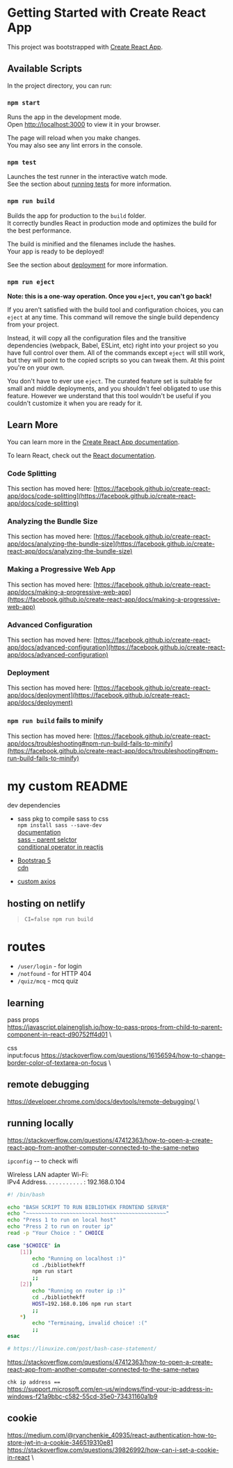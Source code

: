 # Getting Started with Create React App

This project was bootstrapped with [Create React App](https://github.com/facebook/create-react-app).

## Available Scripts

In the project directory, you can run:

### `npm start`

Runs the app in the development mode.\
Open [http://localhost:3000](http://localhost:3000) to view it in your browser.

The page will reload when you make changes.\
You may also see any lint errors in the console.

### `npm test`

Launches the test runner in the interactive watch mode.\
See the section about [running tests](https://facebook.github.io/create-react-app/docs/running-tests) for more information.

### `npm run build`

Builds the app for production to the `build` folder.\
It correctly bundles React in production mode and optimizes the build for the best performance.

The build is minified and the filenames include the hashes.\
Your app is ready to be deployed!

See the section about [deployment](https://facebook.github.io/create-react-app/docs/deployment) for more information.

### `npm run eject`

**Note: this is a one-way operation. Once you `eject`, you can't go back!**

If you aren't satisfied with the build tool and configuration choices, you can `eject` at any time. This command will remove the single build dependency from your project.

Instead, it will copy all the configuration files and the transitive dependencies (webpack, Babel, ESLint, etc) right into your project so you have full control over them. All of the commands except `eject` will still work, but they will point to the copied scripts so you can tweak them. At this point you're on your own.

You don't have to ever use `eject`. The curated feature set is suitable for small and middle deployments, and you shouldn't feel obligated to use this feature. However we understand that this tool wouldn't be useful if you couldn't customize it when you are ready for it.

## Learn More

You can learn more in the [Create React App documentation](https://facebook.github.io/create-react-app/docs/getting-started).

To learn React, check out the [React documentation](https://reactjs.org/).

### Code Splitting

This section has moved here: [https://facebook.github.io/create-react-app/docs/code-splitting](https://facebook.github.io/create-react-app/docs/code-splitting)

### Analyzing the Bundle Size

This section has moved here: [https://facebook.github.io/create-react-app/docs/analyzing-the-bundle-size](https://facebook.github.io/create-react-app/docs/analyzing-the-bundle-size)

### Making a Progressive Web App

This section has moved here: [https://facebook.github.io/create-react-app/docs/making-a-progressive-web-app](https://facebook.github.io/create-react-app/docs/making-a-progressive-web-app)

### Advanced Configuration

This section has moved here: [https://facebook.github.io/create-react-app/docs/advanced-configuration](https://facebook.github.io/create-react-app/docs/advanced-configuration)

### Deployment

This section has moved here: [https://facebook.github.io/create-react-app/docs/deployment](https://facebook.github.io/create-react-app/docs/deployment)

### `npm run build` fails to minify

This section has moved here: [https://facebook.github.io/create-react-app/docs/troubleshooting#npm-run-build-fails-to-minify](https://facebook.github.io/create-react-app/docs/troubleshooting#npm-run-build-fails-to-minify)








# my custom README

dev dependencies 

- sass pkg to compile sass to css\
`npm install sass --save-dev`\
[documentation](https://sass-lang.com/documentation/js-api)  \
[sass - parent selctor](https://sass-lang.com/documentation/style-rules/parent-selector)  \
[conditional operator in reactjs](https://reactjs.org/docs/conditional-rendering.html#inline-if-with-logical--operator)

- [Bootstrap 5](https://getbootstrap.com/docs/5.0/getting-started/introduction/)  
 [cdn](https://cdn.jsdelivr.net/npm/bootstrap@5.0.2/dist/css/bootstrap.min.css)

- [custom axios](https://blog.clairvoyantsoft.com/intercepting-requests-responses-using-axios-df498b6cab62)

## hosting on netlify
> `CI=false npm run build`

# routes 

- `/user/login` - for login 
- `/notfound` - for HTTP 404 
- `/quiz/mcq` - mcq quiz


## learning 
pass props   \
https://javascript.plainenglish.io/how-to-pass-props-from-child-to-parent-component-in-react-d90752ff4d01  \

css \
input:focus <https://stackoverflow.com/questions/16156594/how-to-change-border-color-of-textarea-on-focus>  \

## remote debugging 
<https://developer.chrome.com/docs/devtools/remote-debugging/>  \


##  running locally

<https://stackoverflow.com/questions/47412363/how-to-open-a-create-react-app-from-another-computer-connected-to-the-same-netwo>

`ipconfig` -- to check wifi

Wireless LAN adapter Wi-Fi:  \
IPv4 Address. . . . . . . . . . . : 192.168.0.104

```bash
#! /bin/bash

echo "BASH SCRIPT TO RUN BIBLIOTHEK FRONTEND SERVER"
echo "~~~~~~~~~~~~~~~~~~~~~~~~~~~~~~~~~~~~~~~~~~~~~"
echo "Press 1 to run on local host"
echo "Press 2 to run on router ip"
read -p "Your Choice : " CHOICE

case "$CHOICE" in
    [1])
        echo "Running on localhost :)"
        cd ./bibliothekff
        npm run start
        ;;
    [2])
        echo "Running on router ip :)"
        cd ./bibliothekff
        HOST=192.168.0.106 npm run start
        ;;
    *)
        echo "Terminaing, invalid choice! :("
        ;;
esac

# https://linuxize.com/post/bash-case-statement/
```

<https://stackoverflow.com/questions/47412363/how-to-open-a-create-react-app-from-another-computer-connected-to-the-same-netwo>


`chk ip address ==`  \
<https://support.microsoft.com/en-us/windows/find-your-ip-address-in-windows-f21a9bbc-c582-55cd-35e0-73431160a1b9>

## cookie 
<https://medium.com/@ryanchenkie_40935/react-authentication-how-to-store-jwt-in-a-cookie-346519310e81>  \
<https://stackoverflow.com/questions/39826992/how-can-i-set-a-cookie-in-react>  \
